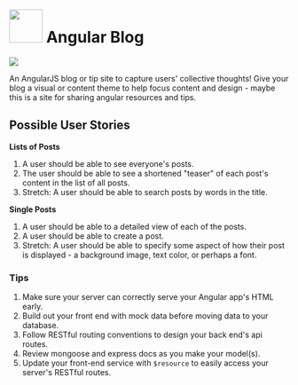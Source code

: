 # <img src="https://cloud.githubusercontent.com/assets/7833470/10423298/ea833a68-7079-11e5-84f8-0a925ab96893.png" width="60"> Angular Blog

<img src="https://media.giphy.com/media/xpxtdcSjOIUSI/giphy.gif">

An AngularJS blog or tip site to capture users' collective thoughts!  Give your blog a visual or content theme to help focus content and design - maybe this is a site for sharing angular resources and tips.

## Possible User Stories

**Lists of Posts**
1. A user should be able to see everyone's posts.
1. The user should be able to see a shortened "teaser" of each post's content in the list of all posts.
1. Stretch: A user should be able to search posts by words in the title.

**Single Posts**
1. A user should be able to a detailed view of each of the posts.
1. A user should be able to create a post.
1. Stretch: A user should be able to specify some aspect of how their post is displayed - a background image, text color, or perhaps a font.

### Tips


1. Make sure your server can correctly serve your Angular app's HTML early.
1. Build out your front end with mock data before moving data to your database.
1. Follow RESTful routing conventions to design your back end's api routes.
1. Review mongoose and express docs as you make your model(s).
1. Update your front-end service with `$resource` to  easily access  your server's RESTful routes.

